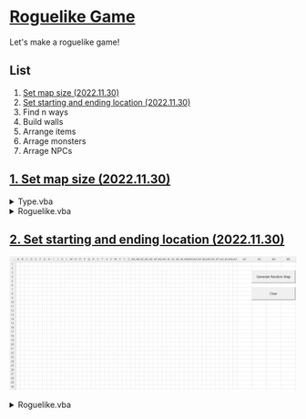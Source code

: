 # [Roguelike Game](../README.md#roguelike-game)

Let's make a roguelike game!


## List

1. [Set map size (2022.11.30)](#1-set-map-size-20221130)
2. [Set starting and ending location (2022.11.30)](#2-set-starting-and-ending-location-20221130)
3. Find n ways
4. Build walls
5. Arrange items
6. Arrage monsters
7. Arrage NPCs


## [1. Set map size (2022.11.30)](#list)

  <details>
    <summary>Type.vba</summary>

  - declared in a public module

  ```vba
  Public Type RndMap

      rSize   As Integer
      cSize   As Integer
      Start   As Range
      End     As Range
      Wall()  As Range
      Items() As Range
      Mobs()  As Range

  End Type
  ```
  </details>

  <details>
    <summary>Roguelike.vba</summary>

  ```vba
  Option Explicit
  ```
  ```vba
  ' ★ Manage parameters by user directly
  Private Sub SetSize(ByRef MapData As RndMap)

      MapData.rSize = 30
      MapData.cSize = 50

      With Range("A1").Resize(MapData.rSize, MapData.cSize)
          .HorizontalAlignment = xlCenter
          .VerticalAlignment = xlCenter
          .RowHeight = 15
          .ColumnWidth = 2
      End With

  End Sub
  ```
  ```vba
  Private Sub Main()

      Dim MapData As RndMap

      ' Set map size
      Call SetSize(MapData)

      ……

  End Sub
  ```
  </details>

## [2. Set starting and ending location (2022.11.30)](#list)

  ![Set starting and ending location](./Images/Roguelike_2.gif)

  <details>
    <summary>Roguelike.vba</summary>

  ```vba
  Private Sub Main()

      Dim MapData As RndMap

      ' Set map size
      Call SetSize(MapData)

      ' Set starting and ending location
      Call SetLocation(MapData)
      ……

  End Sub
  ```
  ```vba
  Private Sub SetLocation(ByRef MapData As RndMap)

      Dim rTemp, cTemp As Integer

      ' Set Starting Cell
      Randomize
      rTemp = Int(Rnd * MapData.rSize)
      cTemp = Int(Rnd * MapData.cSize)
      ' Debug.Print rTemp, cTemp
      Set MapData.Start = Range(Cells(rTemp, cTemp), Cells(rTemp, cTemp))         ' Range(Cells(rTemp, cTemp)) causes an error

      ' Mark Starting Cell
      With MapData.Start
          .Interior.Color = vbBlack
          .Font.Color = vbWhite
          .FormulaR1C1 = "S"
      End With

      ' Set Ending Cell
      Randomize
      rTemp = Int(Rnd * MapData.rSize)
      cTemp = Int(Rnd * MapData.cSize)
      Set MapData.End = Range(Cells(rTemp, cTemp), Cells(rTemp, cTemp))

      ' Mark Ending Cell
      With MapData.End
          .Interior.Color = vbRed
          .Font.Color = vbWhite
          .FormulaR1C1 = "E"
      End With

  End Sub
  ```
  ```vba
  Private Sub BtnMapGeneration_Click()

      Call Main

  End Sub
  ```
  ```vba
  ' To-Be : Call MapData
  Private Sub Clear()

      Dim Rng As Range
      Set Rng = Range("A1").Resize(100, 100)

      With Rng
          .ClearContents
          .Interior.ColorIndex = 0
      End With

  End Sub
  ```
  ```vba
  Private Sub BtnClear_Click()

      Call Clear

  End Sub
  ```
  </details>